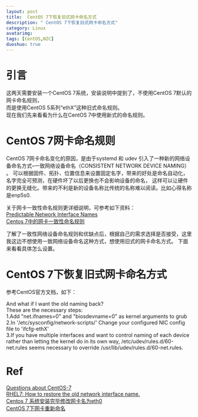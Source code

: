 ```yaml
---
layout: post
title:  CentOS 7下恢复旧式网卡命名方式
description: " CentOS 7下恢复旧式网卡命名方式"
category: Linux
avatarimg:
tags: [CentOS,NIC]
duoshuo: true
---
```


# 引言
这两天需要安装一个CentOS 7系统，安装说明中提到了，不使用CentOS 7默认的网卡命名规则，  
而是使用CentOS 5系列“ethX”这种旧式命名规则。  
现在我们先来看看为什么在CentOS 7中使用新式的命名规则。

# CentOS 7网卡命名规则
> 
CentOS 7网卡命名变化的原因，是由于systemd 和 udev 引入了一种新的网络设备命名方式–一致网络设备命名（CONSISTENT NETWORK DEVICE NAMING） 。
可以根据固件、拓扑、位置信息来设置固定名字，带来的好处是命名自动化，名字完全可预测，在硬件坏了以后更换也不会影响设备的命名，
这样可以让硬件的更换无缝化。带来的不利是新的设备名称比传统的名称难以阅读。比如心得名称是enp5s0.

关于网卡一致性命名规则更详细说明，可参考如下资料：  
[Predictable Network Interface Names](https://www.freedesktop.org/wiki/Software/systemd/PredictableNetworkInterfaceNames/)  
[Centos 7中的网卡一致性命名规则 ](http://blog.sina.com.cn/s/blog_704836f40102w36n.html)  

了解了一致性网络设备命名规则和优缺点后，根据自己的需求选择是否接受，这里我这边不想使用一致网络设备命名这种方式，想使用旧式的网卡命名方式。
下面来看看具体怎么设置。  

# CentOS 7下恢复旧式网卡命名方式

参考CentOS官方文档，如下：  
> 
And what if I want the old naming back?  
These are the necessary steps:  
1.Add "net.ifnames=0" and "biosdevname=0" as kernel arguments to grub  
2.In '/etc/sysconfig/network-scripts/' Change your configured NIC config file to 'ifcfg-ethX'  
3.If you have multiple interfaces and want to control naming of each device rather than letting the kernel do in its own way, 
/etc/udev/rules.d/60-net.rules seems necessary to override /usr/lib/udev/rules.d/60-net.rules.

# Ref
[Questions about CentOS-7](https://wiki.centos.org/FAQ/CentOS7#head-31ebc6642958a0df12304d6aab9a49034a3b7802)  
[RHEL7: How to restore the old network interface name.](https://www.certdepot.net/rhel7-restore-old-network-interface-name/)  
[Centos 7 系统安装完毕修改网卡名为eth0](http://jingyan.baidu.com/article/7f41ecec1b022e593d095c1e.html)  
[CentOS 7下网卡重新命名](http://www.linuxidc.com/Linux/2014-07/104537.htm)  





